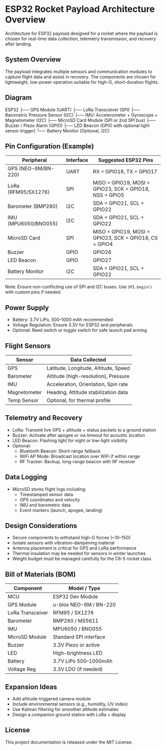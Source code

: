 # ESP32 Rocket Payload Architecture Overview
Architecture for ESP32 payload designed for a rocket where the payload is chosen for real-time data collection, telemetry transmission, and recovery after landing.

## System Overview

The payload integrates multiple sensors and communication modules to capture flight data and assist in recovery. The components are chosen for lightweight, low-power operation suitable for high-G, short-duration flights.

## Diagram
ESP32
├── GPS Module (UART)
├── LoRa Transceiver (SPI)
├── Barometric Pressure Sensor (I2C)
├── IMU: Accelerometer + Gyroscope + Magnetometer (I2C)
├── MicroSD Card Module (SPI or 2nd SPI bus)
├── Buzzer / Piezo Alarm (GPIO)
├── LED Beacon (GPIO with optional light sensor trigger)
└── Battery Monitor (Optional, I2C)

## Pin Configuration (Example)

| Peripheral           | Interface | Suggested ESP32 Pins   |
|----------------------|-----------|-------------------------|
| GPS (NEO-6M/BN-220)  | UART      | RX = GPIO16, TX = GPIO17|
| LoRa (RFM95/SX1276)  | SPI       | MISO = GPIO19, MOSI = GPIO23, SCK = GPIO18, NSS = GPIO5 |
| Barometer (BMP280)   | I2C       | SDA = GPIO21, SCL = GPIO22 |
| IMU (MPU6050/BNO055) | I2C       | SDA = GPIO21, SCL = GPIO22 |
| MicroSD Card         | SPI       | MISO = GPIO19, MOSI = GPIO23, SCK = GPIO18, CS = GPIO4 |
| Buzzer               | GPIO      | GPIO26 |
| LED Beacon           | GPIO      | GPIO27 |
| Battery Monitor      | I2C       | SDA = GPIO21, SCL = GPIO22 |

Note: Ensure non-conflicting use of SPI and I2C buses. Use `SPI.begin()` with custom pins if needed.

## Power Supply

- Battery: 3.7V LiPo, 500–1000 mAh recommended
- Voltage Regulation: Ensure 3.3V for ESP32 and peripherals
- Optional: Reed switch or toggle switch for safe launch pad arming

## Flight Sensors

| Sensor        | Data Collected         |
|---------------|------------------------|
| GPS           | Latitude, Longitude, Altitude, Speed |
| Barometer     | Altitude (high-resolution), Pressure |
| IMU           | Acceleration, Orientation, Spin rate |
| Magnetometer  | Heading, Attitude stabilization data |
| Temp Sensor   | Optional, for thermal profile |

## Telemetry and Recovery

- LoRa: Transmit live GPS + altitude + status packets to a ground station
- Buzzer: Activate after apogee or via timeout for acoustic location
- LED Beacon: Flashing light for night or low-light visibility
- Optional:
    - Bluetooth Beacon: Short-range fallback
    - WiFi AP Mode: Broadcast location over WiFi if within range
    - RF Tracker: Backup, long-range beacon with RF receiver

## Data Logging

- MicroSD stores flight logs including:
    - Timestamped sensor data
    - GPS coordinates and velocity
    - IMU and barometric data
    - Event markers (launch, apogee, landing)

## Design Considerations

- Secure components to withstand high-G forces (~10–15G)
- Isolate sensors with vibration-dampening material
- Antenna placement is critical for GPS and LoRa performance
- Thermal insulation may be needed for sensors in winter launches
- Weight budget must be managed carefully for the C6-5 rocket class

## Bill of Materials (BOM)

| Component         | Model / Type           |
|------------------|------------------------|
| MCU              | ESP32 Dev Module       |
| GPS Module       | u-blox NEO-6M / BN-220 |
| LoRa Transceiver | RFM95 / SX1276         |
| Barometer        | BMP280 / MS5611        |
| IMU              | MPU6050 / BNO055       |
| MicroSD Module   | Standard SPI interface |
| Buzzer           | 3.3V Piezo or active   |
| LED              | High-brightness LED    |
| Battery          | 3.7V LiPo 500–1000mAh  |
| Voltage Reg      | 3.3V LDO (if needed)   |

## Expansion Ideas

- Add altitude-triggered camera module
- Include environmental sensors (e.g., humidity, UV index)
- Use Kalman filtering for smoother altitude estimates
- Design a companion ground station with LoRa + display

## License

This project documentation is released under the MIT License.
